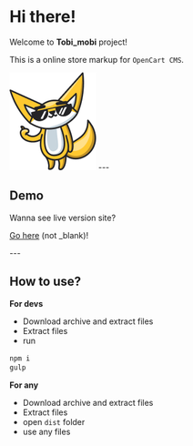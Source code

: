 <h1>Hi there!</h1>
<p>Welcome to <strong>Tobi_mobi</strong> project!</p>
<p>This is a online store markup for <code>OpenCart CMS</code>.</p>
<img src="https://github.com/vladorg/tobi_mobi/raw/master/dist/img/chudik2.png" alt="Tobi image">
---
<h2>Demo</h2>
<p>Wanna see live version site?<p>
<p><a href="https://vladorg.github.io/tobi_mobi/" target="_blank">Go here</a> (not _blank)!<p>
---
<h2>How to use?</h2>
<p><strong>For devs</strong></p>
<ul>
  <li>Download archive and extract files</li>
  <li>Extract files</li>
  <li>run</li>	
  </li>
</ul>

```javascript
npm i
gulp
``` 

<p><strong>For any</strong></p>
<ul>
  <li>Download archive and extract files</li>
  <li>Extract files</li>
  <li>open <code>dist</code> folder</li>
  <li>use any files</li>
</ul>

